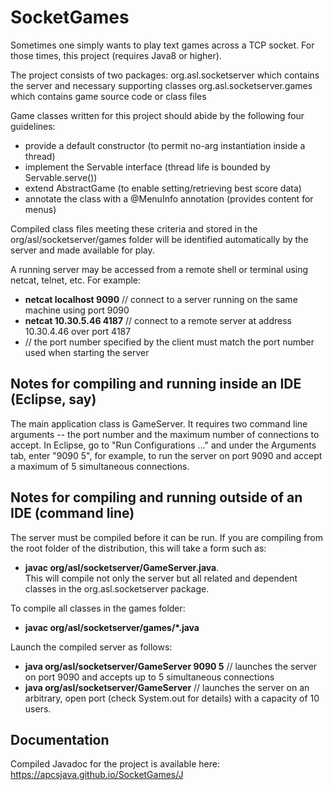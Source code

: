 # SocketGames
Sometimes one simply wants to play text games across a TCP socket.  For those times, this project (requires Java8 or higher). 

The project consists of two packages:
org.asl.socketserver which contains the server and necessary supporting classes
org.asl.socketserver.games which contains game source code or class files

Game classes written for this project should abide by the following four guidelines:
* provide a default constructor (to permit no-arg instantiation inside a thread)
* implement the Servable interface (thread life is bounded by Servable.serve())
* extend AbstractGame (to enable setting/retrieving best score data)
* annotate the class with a @MenuInfo annotation (provides content for menus)  

Compiled class files meeting these criteria and stored in the org/asl/socketserver/games folder will be identified automatically by the server and made available for play. 

A running server may be accessed from a remote shell or terminal using netcat, telnet, etc. For example: 
* <b>netcat localhost 9090</b> // connect to a server running on the same machine using port 9090  
* <b>netcat 10.30.5.46 4187</b> // connect to a remote server at address 10.30.4.46 over port 4187
* // the port number specified by the client must match the port number used when starting the server

## Notes for compiling and running inside an IDE (Eclipse, say)
The main application class is GameServer.  It requires two command line arguments -- the port number and the maximum number of connections to accept.  In Eclipse, go to "Run Configurations ..." and under the Arguments tab, enter "9090 5", for example, to run the server on port 9090 and accept a maximum of 5 simultaneous connections.

## Notes for compiling and running outside of an IDE (command line)
The server must be compiled before it can be run.  If you are compiling from the root folder of the distribution, this will take a form such as: 
* <b> javac org/asl/socketserver/GameServer.java</b>.  
This will compile not only the server but all related and dependent classes in the org.asl.socketserver package. 

To compile all classes in the games folder:
* <b> javac org/asl/socketserver/games/*.java</b>

Launch the compiled server as follows:
* <b>java org/asl/socketserver/GameServer 9090 5</b> 
// launches the server on port 9090 and accepts up to 5 simultaneous connections
* <b>java org/asl/socketserver/GameServer</b> 
// launches the server on an arbitrary, open port (check System.out for details) with a capacity of 10 users.

## Documentation
Compiled Javadoc for the project is available here: https://apcsjava.github.io/SocketGames/J
